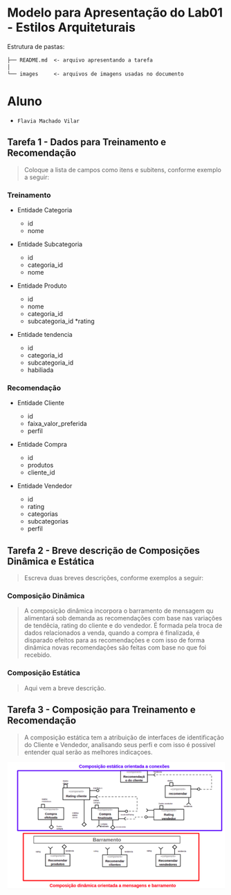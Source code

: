 # Modelo para Apresentação do Lab01 - Estilos Arquiteturais

Estrutura de pastas:

~~~
├── README.md  <- arquivo apresentando a tarefa
│
└── images     <- arquivos de imagens usadas no documento
~~~

# Aluno
* `Flavia Machado Vilar`

## Tarefa 1 - Dados para Treinamento e Recomendação

> Coloque a lista de campos como itens e subitens, conforme exemplo a seguir:
>
### Treinamento
* Entidade Categoria
  * id
  * nome

* Entidade Subcategoria
  * id
  * categoria_id
  * nome  

* Entidade Produto
  * id
  * nome
  * categoria_id
  * subcategoria_id
  *rating

* Entidade tendencia
  * id
  * categoria_id
  * subcategoria_id
  * habiliada
  


### Recomendação
* Entidade Cliente
  * id
  * faixa_valor_preferida
  * perfil

* Entidade Compra
  * id
  * produtos
  * cliente_id
  
* Entidade Vendedor
  * id
  * rating
  * categorias
  * subcategorias
  * perfil




## Tarefa 2 - Breve descrição de Composições Dinâmica e Estática

> Escreva duas breves descrições, conforme exemplos a seguir:
>
### Composição Dinâmica
> A composição dinâmica incorpora o barramento de mensagem qu alimentará sob demanda as recomendações com base nas variações de tendêcia, rating do cliente e do vendedor. É formada pela troca de dados relacionados a venda, quando a compra é finalizada, é disparado efeitos para as recomendações e com isso de forma dinâmica novas recomendações são feitas com base no que foi recebido.
### Composição Estática
> Aqui vem a breve descrição.

## Tarefa 3 - Composição para Treinamento e Recomendação

> A composição estática tem a atribuição de interfaces de identificação do Cliente e Vendedor, analisando seus perfi e com isso é possivel entender qual serão as melhores indicaçoes.

>
![Diagrama Eventos](./ComposicaoParaTreinamentoERecomendacao.png)
